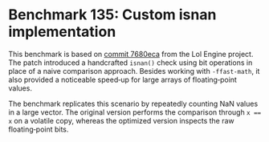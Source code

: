 # Benchmark 135: Custom isnan implementation

This benchmark is based on [commit 7680eca](https://github.com/SamHocevar/lolengine/commit/7680eca5d8caa4ea24eacffbf0430f604f86e5f4) from the Lol Engine project.
The patch introduced a handcrafted `isnan()` check using bit operations
in place of a naive comparison approach. Besides working with
`-ffast-math`, it also provided a noticeable speed‑up for large arrays of
floating‑point values.

The benchmark replicates this scenario by repeatedly counting NaN values
in a large vector. The original version performs the comparison through
`x == x` on a volatile copy, whereas the optimized version inspects the
raw floating‑point bits.
